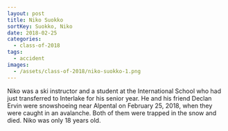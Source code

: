 ```yaml
---
layout: post
title: Niko Suokko
sortKey: Suokko, Niko
date: 2018-02-25
categories:
  - class-of-2018
tags:
  - accident
images:
  - /assets/class-of-2018/niko-suokko-1.png
---
```


Niko was a ski instructor and a student at the International School who had just transferred to Interlake for his senior year. He and his friend Declan Ervin were snowshoeing near Alpental on February 25, 2018, when they were caught in an avalanche. Both of them were trapped in the snow and died. Niko was only 18 years old.
